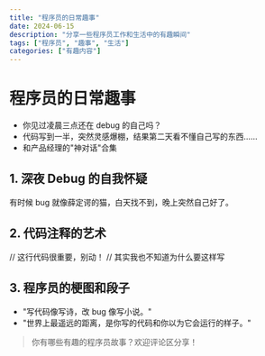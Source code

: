 ```yaml
---
title: "程序员的日常趣事"
date: 2024-06-15
description: "分享一些程序员工作和生活中的有趣瞬间"
tags: ["程序员", "趣事", "生活"]
categories: ["有趣内容"]
---
```


# 程序员的日常趣事

- 你见过凌晨三点还在 debug 的自己吗？
- 代码写到一半，突然灵感爆棚，结果第二天看不懂自己写的东西……
- 和产品经理的"神对话"合集

## 1. 深夜 Debug 的自我怀疑

有时候 bug 就像薛定谔的猫，白天找不到，晚上突然自己好了。

## 2. 代码注释的艺术

// 这行代码很重要，别动！
// 其实我也不知道为什么要这样写

## 3. 程序员的梗图和段子

- "写代码像写诗，改 bug 像写小说。"
- "世界上最遥远的距离，是你写的代码和你以为它会运行的样子。"

> 你有哪些有趣的程序员故事？欢迎评论区分享！ 
